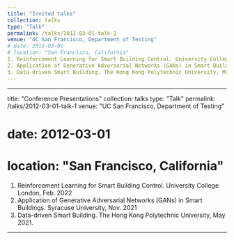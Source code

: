 ```yaml
---
title: "Invited talks"
collection: talks
type: "Talk"
permalink: /talks/2012-03-01-talk-1
venue: "UC San Francisco, Department of Testing"
# date: 2012-03-01
# location: "San Francisco, California"
1. Reinforcement Learning for Smart Building Control. University College London, Feb. 2022
2. Application of Generative Adversarial Networks (GANs) in Smart Buildings. Syracuse University, Nov. 2021
3. Data-driven Smart Building. The Hong Kong Polytechnic University, May 2021.
---
```


---
title: "Conference Presentations"
collection: talks
type: "Talk"
permalink: /talks/2012-03-01-talk-1
venue: "UC San Francisco, Department of Testing"
# date: 2012-03-01
# location: "San Francisco, California"
1. Reinforcement Learning for Smart Building Control. University College London, Feb. 2022
2. Application of Generative Adversarial Networks (GANs) in Smart Buildings. Syracuse University, Nov. 2021
3. Data-driven Smart Building. The Hong Kong Polytechnic University, May 2021.
---
